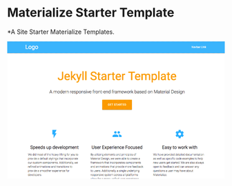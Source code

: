 # Materialize Starter Template

*A Site Starter Materialize Templates.

![minima theme preview](/screenshot.png)